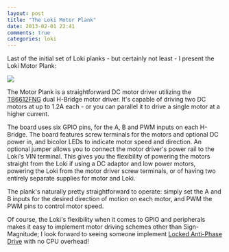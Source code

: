 ```yaml
---
layout: post
title: "The Loki Motor Plank"
date: 2013-02-01 22:41
comments: true
categories: loki
---
```


Last of the initial set of Loki planks - but certainly not least - I present the Loki Motor Plank:

![](https://lh5.googleusercontent.com/-QQby0ZFF-Ns/UQxDbCFsXeI/AAAAAAAACcc/FlMHnQw8qOw/w397-h298-n-k/P1010198.JPG)

The Motor Plank is a straightforward DC motor driver utilizing the [TB6612FNG](https://www.pololu.com/file/download/TB6612FNG.pdf?file_id=0J86) dual H-Bridge motor driver. It's capable of driving two DC motors at up to 1.2A each - or you can parallel it to drive a single motor at a higher current.

The board uses six GPIO pins, for the A, B and PWM inputs on each H-Bridge. The board features screw terminals for the motors and optional DC power in, and bicolor LEDs to indicate motor speed and direction. An optional jumper allows you to connect the motor driver's power rail to the Loki's VIN terminal. This gives you the flexibility of powering the motors straight from the Loki if using a DC adaptor and low power motors, powering the Loki from the motor driver screw terminals, or of having two entirely separate supplies for motor and Loki.

The plank's naturally pretty straightforward to operate: simply set the A and B inputs for the desired direction of motion on each motor, and PWM the PWM pins to control motor speed.

Of course, the Loki's flexibility when it comes to GPIO and peripherals makes it easy to implement motor driving schemes other than Sign-Magnitude; I look forward to seeing someone implement [Locked Anti-Phase Drive](http://modularcircuits.tantosonline.com/blog/articles/h-bridge-secrets/lock-anti-phase-drive/) with no CPU overhead!
